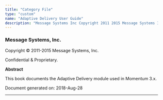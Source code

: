 ```yaml
---
title: "Category File"
type: "custom"
name: "Adaptive Delivery User Guide"
description: "Message Systems Inc Copyright 2011 2015 Message Systems Inc Confidential Proprietary Abstract This book documents the Adaptive Delivery module used in Momentum 3 x Document generated on 2018 Aug 28 Table of Contents 1 What Does Adaptive Delivery Do 2 Implementing Adaptive Delivery 2 1 Setting up Adaptive Delivery 3..."
---
```


### Message Systems, Inc.

Copyright © 2011-2015 Message Systems, Inc.

<a name="idp199600"></a> 

Confidential & Proprietary.

**Abstract**

This book documents the Adaptive Delivery module used in Momentum 3.x.

Document generated on: 2018-Aug-28

* * *


